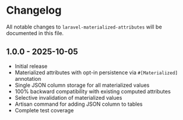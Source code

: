 # Changelog

All notable changes to `laravel-materialized-attributes` will be documented in this file.

## 1.0.0 - 2025-10-05

- Initial release
- Materialized attributes with opt-in persistence via `#[Materialized]` annotation
- Single JSON column storage for all materialized values
- 100% backward compatibility with existing computed attributes
- Selective invalidation of materialized values
- Artisan command for adding JSON column to tables
- Complete test coverage